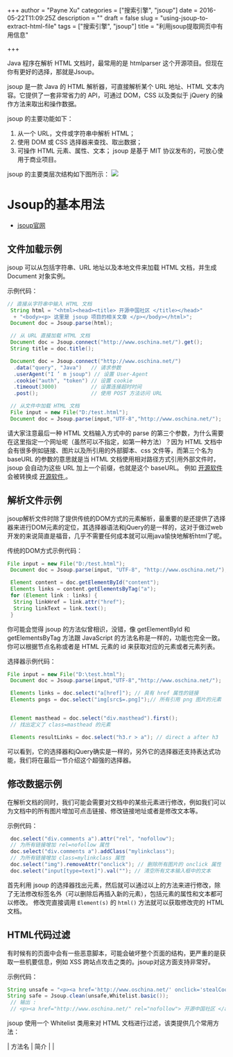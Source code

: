 +++
author = "Payne Xu"
categories = ["搜索引擎", "jsoup"]
date = 2016-05-22T11:09:25Z
description = ""
draft = false
slug = "using-jsoup-to-extract-html-file"
tags = ["搜索引擎", "jsoup"]
title = "利用jsoup提取网页中有用信息"

+++



Java 程序在解析 HTML 文档时，最常用的是 htmlparser 这个开源项目。但现在你有更好的选择，那就是Jsoup。

jsoup 是一款 Java 的 HTML 解析器，可直接解析某个 URL 地址、HTML 文本内容。它提供了一套非常省力的 API，可通过 DOM，CSS 以及类似于 jQuery 的操作方法来取出和操作数据。

<!--more-->

jsoup 的主要功能如下：
1. 从一个 URL，文件或字符串中解析 HTML；
2. 使用 DOM 或 CSS 选择器来查找、取出数据；
3. 可操作 HTML 元素、属性、文本；
jsoup 是基于 MIT 协议发布的，可放心使用于商业项目。

jsoup 的主要类层次结构如下图所示：
![](https://o364p1r5a.qnssl.com/blog/14639714791303.jpg)

# Jsoup的基本用法

* [jsoup官网](https://jsoup.org/)

## 文件加载示例
jsoup 可以从包括字符串、URL 地址以及本地文件来加载 HTML 文档，并生成 Document 对象实例。

示例代码：

```java
// 直接从字符串中输入 HTML 文档
 String html = "<html><head><title> 开源中国社区 </title></head>"
  + "<body><p> 这里是 jsoup 项目的相关文章 </p></body></html>"; 
 Document doc = Jsoup.parse(html); 

 // 从 URL 直接加载 HTML 文档
 Document doc = Jsoup.connect("http://www.oschina.net/").get(); 
 String title = doc.title(); 

 Document doc = Jsoup.connect("http://www.oschina.net/") 
  .data("query", "Java")   // 请求参数
  .userAgent("I ’ m jsoup") // 设置 User-Agent 
  .cookie("auth", "token") // 设置 cookie 
  .timeout(3000)           // 设置连接超时时间
  .post();                 // 使用 POST 方法访问 URL 

 // 从文件中加载 HTML 文档
 File input = new File("D:/test.html"); 
 Document doc = Jsoup.parse(input,"UTF-8","http://www.oschina.net/");
```
请大家注意最后一种 HTML 文档输入方式中的 parse 的第三个参数，为什么需要在这里指定一个网址呢（虽然可以不指定，如第一种方法）？因为 HTML 文档中会有很多例如链接、图片以及所引用的外部脚本、css 文件等，而第三个名为 baseURL 的参数的意思就是当 HTML 文档使用相对路径方式引用外部文件时，jsoup 会自动为这些 URL 加上一个前缀，也就是这个 baseURL。
例如 <a href=/project> 开源软件 </a> 会被转换成 <a href=http://www.oschina.net/project> 开源软件 </a>。
## 解析文件示例
jsoup解析文件时除了提供传统的DOM方式的元素解析，最重要的是还提供了选择器来进行DOM元素的定位，其选择器语法和jQuery的是一样的，这对于做过web开发的来说简直是福音，几乎不需要任何成本就可以用java愉快地解析html了呢。

传统的DOM方式示例代码：

```java
File input = new File("D:/test.html"); 
 Document doc = Jsoup.parse(input, "UTF-8", "http://www.oschina.net/"); 

 Element content = doc.getElementById("content"); 
 Elements links = content.getElementsByTag("a"); 
 for (Element link : links) { 
  String linkHref = link.attr("href"); 
  String linkText = link.text(); 
 }
```
你可能会觉得 jsoup 的方法似曾相识，没错，像 getElementById 和 getElementsByTag 方法跟 JavaScript 的方法名称是一样的，功能也完全一致。你可以根据节点名称或者是 HTML 元素的 id 来获取对应的元素或者元素列表。

选择器示例代码：

```java
File input = new File("D:\test.html"); 
 Document doc = Jsoup.parse(input,"UTF-8","http://www.oschina.net/"); 

 Elements links = doc.select("a[href]"); // 具有 href 属性的链接
 Elements pngs = doc.select("img[src$=.png]");// 所有引用 png 图片的元素


 Element masthead = doc.select("div.masthead").first(); 
 // 找出定义了 class=masthead 的元素

 Elements resultLinks = doc.select("h3.r > a"); // direct a after h3
```
可以看到，它的选择器和jQuery确实是一样的，另外它的选择器还支持表达式功能，我们将在最后一节介绍这个超强的选择器。


## 修改数据示例
在解析文档的同时，我们可能会需要对文档中的某些元素进行修改，例如我们可以为文档中的所有图片增加可点击链接、修改链接地址或者是修改文本等。

示例代码：

```java
 doc.select("div.comments a").attr("rel", "nofollow"); 
 // 为所有链接增加 rel=nofollow 属性
 doc.select("div.comments a").addClass("mylinkclass"); 
 // 为所有链接增加 class=mylinkclass 属性
 doc.select("img").removeAttr("onclick"); // 删除所有图片的 onclick 属性
 doc.select("input[type=text]").val(""); // 清空所有文本输入框中的文本
```
首先利用 jsoup 的选择器找出元素，然后就可以通过以上的方法来进行修改，除了无法修改标签名外（可以删除后再插入新的元素），包括元素的属性和文本都可以修改。
修改完直接调用 `Element(s)` 的 `html()` 方法就可以获取修改完的 HTML 文档。
## HTML代码过滤
有时候有的页面中会有一些恶意脚本，可能会破坏整个页面的结构，更严重的是获取一些机要信息，例如 XSS 跨站点攻击之类的。jsoup对这方面支持非常好。

示例代码：

```java
String unsafe = "<p><a href='http://www.oschina.net/' onclick='stealCookies()'>开源中国社区</a></p>"; 
String safe = Jsoup.clean(unsafe,Whitelist.basic()); 
 // 输出 : 
 // <p><a href="http://www.oschina.net/" rel="nofollow"> 开源中国社区 </a></p>
```
jsoup 使用一个 Whitelist 类用来对 HTML 文档进行过滤，该类提供几个常用方法：

|    方法名    |       简介          |
|